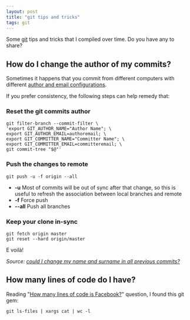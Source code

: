 ```yaml
---
layout: post
title: "git tips and tricks"
tags: git
---
```


Some [git](https://git-scm.com/) tips and tricks that I compiled over time.
Do you have any to share?

## How do I change the author of my commits?

Sometimes it happens that you commit from different computers with different [author and email configurations](https://help.github.com/articles/setting-your-commit-email-address-in-git/).

If you prefer consistency, the following steps can help remedy that:

### Reset the git commits author

```shell
git filter-branch --commit-filter \
'export GIT_AUTHOR_NAME="Author Name"; \
export GIT_AUTHOR_EMAIL=authoremail; \
export GIT_COMMITTER_NAME="Committer Name"; \
export GIT_COMMITTER_EMAIL=committeremail; \
git commit-tree "$@"'
```

### Push the changes to remote

```shell
git push -u -f origin --all
```

*   **-u** Most of commits will be out of sync after that change, so this is useful to refresh the association between local branches and remote
*   **-f** Force push
*   **--all** Push all branches

### Keep your clone in-sync

```shell
git fetch origin master
git reset --hard origin/master
```

E voilà!

_Source: [could I change my name and surname in all previous commits?](http://stackoverflow.com/questions/4493936/git-could-i-change-my-name-and-surname-in-all-previous-commits)_

## How many lines of code do I have?

Reading "[How many lines of code is Facebook?](http://www.quora.com/Facebook-Engineering/How-many-lines-of-code-is-Facebook)" question, I found this git gem:

```shell
git ls-files | xargs cat | wc -l
```
